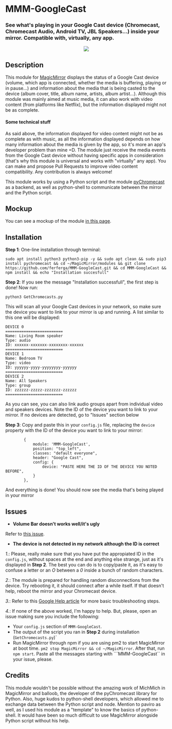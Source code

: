 # MMM-GoogleCast
### See what's playing in your Google Cast device (Chromecast, Chromecast Audio, Android TV, JBL Speakers...) inside your mirror. Compatible with, virtually, any app.

<p align="center">
  <img src="https://github.com/ferferga/MMM-GoogleCast/raw/master/screenshots/intro.jpg">
</p>

## Description
This module for [MagicMirror](https://github.com/MichMich/MagicMirror) displays the status of
a Google Cast device (volume, which app is connected, whether the media is buffering, playing or in pause...) and information about the media that is being casted to the device (album cover, title, album name, artists, album artist...). Although this module was mainly aimed at music media, it can also work
with video content (from platforms like Netflix), but the information displayed might not be as complete.

#### Some technical stuff
As said above, the information displayed for video content might not be as complete as with music, as all the information displayed depends on how many information about the media is given by the app, so it's more an app's developer problem than mine =D. The module just receive the media events from the Google Cast device without having specific apps in consideration (that's why this module is universal and works with "virtually" any app).
You can make and propose Pull Requests to improve video content compatibility. Any contribution is always welcome!

This module works by using a Python script and the module [pyChromecast](https://github.com/balloob/pychromecast) as a backend, as well as python-shell to communicate between the mirror and the Python script.

## Mockup

You can see a mockup of the module [in this page](https://ferferga.github.io/MMM-GoogleCast/mockup/mockup.html).

## Installation

**Step 1**: One-line installation through terminal:

``
sudo apt install python3 python3-pip -y && sudo apt clean && sudo pip3 install pychromecast && cd ~/MagicMirror/modules && git clone https://github.com/ferferga/MMM-GoogleCast.git && cd MMM-GoogleCast && npm install && echo "Installation succesfull"
``

**Step 2**: If you see the message "Installation successfull", the first step is done! Now run:

``python3 GetChromecasts.py``

This will scan all your Google Cast devices in your network, so make sure the device you want to link to your mirror is up and running. A list similar to this one will be displayed:

```
DEVICE 0
=========================
Name: Living Room speaker
Type: audio
ID: xxxxxx-xxxxxxx-xxxxxxxx-xxxxxx
=========================
DEVICE 1
Name: Bedroom TV
Type: video
ID: yyyyyy-yyyy-yyyyyyyy-yyyyyy
=========================
DEVICE 2
Name: All Speakers
Type: group
ID: zzzzzz-zzzzz-zzzzzzz-zzzzzz
=========================
```

As you can see, you can also link audio groups apart from individual video and speakers devices. Note the ID of the device you want to link to your mirror. If no devices are detected, go to "Issues" section below

**Step 3**: Copy and paste this in your ``config.js`` file, replacing the ``device`` property with the ID of the device you want to link to your mirror:
```
		{
			module: 'MMM-GoogleCast',
			position: "top_left",
			classes: "default everyone",
			header: "Google Cast",
			config: {
				device: "PASTE HERE THE ID OF THE DEVICE YOU NOTED BEFORE",
			}
		},
```

And everything is done! You should now see the media that's being played in your mirror

## Issues

- **Volume Bar doesn't works well/it's ugly**

Refer to [this issue](https://github.com/ferferga/MMM-GoogleCast/issues/1).

- **The device is not detected in my network although the ID is correct**

*1.*: Please, really make sure that you have put the appropiated ID in the ``config.js``, without spaces at the end and anything else strange, just as it's displayed in **Step 2**. The best you can do is to copy/paste it, as it's easy to confuse a letter or an *O* between a *0* inside a bunch of random characters.

*2.*: The module is prepared for handling random disconnections from the device. Try rebooting it, it should connect after a while itself. If that doesn't help, reboot the mirror and your Chromecast device.

*3.*: Refer to this [Google Help article](https://support.google.com/chromecast/answer/9206302?hl=en&ref_topic=3447927) for more basic troubleshooting steps.

*4.*: If none of the above worked, I'm happy to help. But, please, open an issue making sure you include the following:
- Your ``config.js`` section of ``MMM-GoogleCast``.
- The output of the script you ran in **Step 2** during installation (``GetChromecasts.py``)`
- Run MagicMirror through npm if you are using pm2 to start MagicMirror at boot time. ``pm2 stop MagicMirror && cd ~/MagicMirror``. After that, run ``npm start``. Paste all the messages starting with ```MMM-GoogleCast`` in your issue, please.

## Credits

This module wouldn't be possible without the amazing work of MichMich in MagicMirror and balloob, the developer of the pyChromecast library for Python. Also, huge kudos to python-shell developers, which allowed me to exchange data between the Python script and node.
Mention to paviro as well, as I used his module as a "template" to know the basics of python-shell. It would have been so much difficult to use MagicMirror alongside Python script without his help.